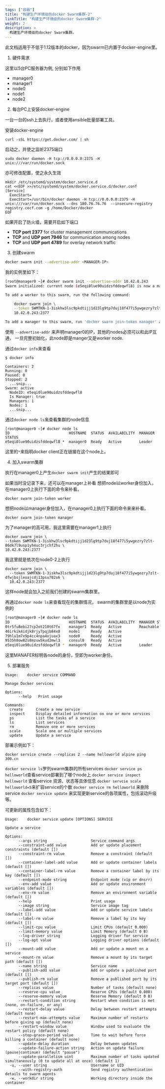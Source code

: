 ```yaml
---
tags: ["容器"]
title: "构建生产环境级的docker Swarm集群-2"
linkTitle: "构建生产环境级的docker Swarm集群-2"
weight: 2
description: >
  构建生产环境级的docker Swarm集群。 
---
```


此文档适用于不低于1.12版本的docker，因为swarm已内置于docker-engine里。

1. 硬件需求

  这里以5台PC服务器为例, 分别如下作用
  * manager0
  * manager1
  * node0
  * node1
  * node2

2. 每台PC上安装docker-engine

  一台一台的ssh上去执行，或者使用ansible批量部署工具。

  安装docker-engine
  ```
  curl -sSL https://get.docker.com/ | sh
  ```
  启动之，并使之监听2375端口
  ```
  sudo docker daemon -H tcp://0.0.0.0:2375 -H unix:///var/run/docker.sock
  ```
  亦可修改配置，使之永久生效
  ```
mkdir /etc/systemd/system/docker.service.d
cat <<EOF >>/etc/systemd/system/docker.service.d/docker.conf
[Service]
    ExecStart=
    ExecStart=/usr/bin/docker daemon -H tcp://0.0.0.0:2375 -H unix:///var/run/docker.sock --dns 180.76.76.76  --insecure-registry registry.cecf.com -g /home/Docker/docker
EOF
  ```
  如果开启了防火墙，需要开启如下端口
  * **TCP port 2377** for cluster management communications
  * **TCP** and **UDP port 7946** for communication among nodes
  * **TCP** and **UDP port 4789** for overlay network traffic

3. 创建swarm

  ```bash
  docker swarm init --advertise-addr <MANAGER-IP>
  ```

  我的实例里如下：

  ```bash
  [root@manager0 ~]# docker swarm init --advertise-addr 10.42.0.243
  Swarm initialized: current node (e5eqi0lue90uidzsfddeqwfl8) is now a manager.

  To add a worker to this swarm, run the following command:

      docker swarm join \
      --token SWMTKN-1-3iskhw3lsc9pkdtijj1d23lg9tp7duj18f477i5ywgezry7zlt-dfwjbsjleoajcdj13psu702s6 \
      10.42.0.243:2377

  To add a manager to this swarm, run 'docker swarm join-token manager' and follow the instructions.
  ```
  使用 `--advertise-addr` 来声明manager0的IP，其他的nodes必须可以和此IP互通，
  一旦完整初始化，此node即是manger又是worker node.

  通过`docker info`来查看

  ```
  $ docker info

  Containers: 2
  Running: 0
  Paused: 0
  Stopped: 2
    ...snip...
  Swarm: active
    NodeID: e5eqi0lue90uidzsfddeqwfl8
    Is Manager: true
    Managers: 1
    Nodes: 1
    ...snip...
  ```

  通过`docker node ls`来查看集群的node信息

  ```
  [root@manager0 ~]# docker node ls
  ID                           HOSTNAME  STATUS  AVAILABILITY  MANAGER STATUS
  e5eqi0lue90uidzsfddeqwfl8 *  manager0  Ready   Active        Leader

  ```

  这里的`*`来指明docker client正在链接在这个node上。

4. 加入swarm集群

  执行在manager0上产生`docker swarm init`产生的结果即可

  如果当时没记录下来，还可以在manager上补看
  想把node以worker身份加入，在manager0上执行下面的命令来补看。

  ```
  docker swarm join-token worker
  ```
  想把node以manager身份加入，在manager0上执行下面的命令来来补看。

  ```
  docker swarm join-token manager
  ```

  为了manager的高可用，我这里需要在manager1上执行
  ```
  docker swarm join \
  --token SWMTKN-1-3iskhw3lsc9pkdtijj1d23lg9tp7duj18f477i5ywgezry7zlt-86dk7l9usp1yh4uc3rjchf2hu \
  10.42.0.243:2377
  ```

  我这里就是依次在node0-2上执行
  ```
  docker swarm join \
    --token SWMTKN-1-3iskhw3lsc9pkdtijj1d23lg9tp7duj18f477i5ywgezry7zlt-dfwjbsjleoajcdj13psu702s6 \
    10.42.0.243:2377
  ```

  这样node就会加入之前我们创建的swarm集群里。

  再通过`docker node ls`来查看现在的集群情况， swarm的集群里是以node为实例的

  ```bash
  [root@manager0 ~]# docker node ls
  ID                           HOSTNAME  STATUS  AVAILABILITY  MANAGER STATUS
  0tr5fu8ebi27cp2ot210t67fx    manager1  Ready   Active        Reachable
  46irkik4idjk8rjy7pqjb84x0    node1     Ready   Active
  79hlu1m7x9p4cc4npa4xjuax3    node0     Ready   Active
  9535h8ow82s8mzuw5kud2mwl3    consul0   Ready   Active
  e5eqi0lue90uidzsfddeqwfl8 *  manager0  Ready   Active        Leader
  ```

  这里MANAFER标明各node的身份，空即为worker身份。

5. 部署服务

  ```
  Usage:	docker service COMMAND

  Manage Docker services

  Options:
        --help   Print usage

  Commands:
    create      Create a new service
    inspect     Display detailed information on one or more services
    ps          List the tasks of a service
    ls          List services
    rm          Remove one or more services
    scale       Scale one or multiple services
    update      Update a service
  ```

  部署示例如下：
  ```
  docker service create --replicas 2 --name helloworld alpine ping 300.cn
  ```

  `docker service ls`罗列swarm集群的所有services
  `docker service ps helloworld`查看service部署到了哪个node上
  `docker service inspect helloworld` 查看service 资源、状态等具体信息
  `docker servcie scale helloworld=5`来扩容service的个数
  `docker service rm helloworld` 来删除service
  `docker service update` 来实现更新service的各项属性，包括滚动升级等。

  可更新的属性包含如下：
  ```
  Usage:	docker service update [OPTIONS] SERVICE

  Update a service

  Options:
        --args string                    Service command args
        --constraint-add value           Add or update placement constraints (default [])
        --constraint-rm value            Remove a constraint (default [])
        --container-label-add value      Add or update container labels (default [])
        --container-label-rm value       Remove a container label by its key (default [])
        --endpoint-mode string           Endpoint mode (vip or dnsrr)
        --env-add value                  Add or update environment variables (default [])
        --env-rm value                   Remove an environment variable (default [])
        --help                           Print usage
        --image string                   Service image tag
        --label-add value                Add or update service labels (default [])
        --label-rm value                 Remove a label by its key (default [])
        --limit-cpu value                Limit CPUs (default 0.000)
        --limit-memory value             Limit Memory (default 0 B)
        --log-driver string              Logging driver for service
        --log-opt value                  Logging driver options (default [])
        --mount-add value                Add or update a mount on a service
        --mount-rm value                 Remove a mount by its target path (default [])
        --name string                    Service name
        --publish-add value              Add or update a published port (default [])
        --publish-rm value               Remove a published port by its target port (default [])
        --replicas value                 Number of tasks (default none)
        --reserve-cpu value              Reserve CPUs (default 0.000)
        --reserve-memory value           Reserve Memory (default 0 B)
        --restart-condition string       Restart when condition is met (none, on-failure, or any)
        --restart-delay value            Delay between restart attempts (default none)
        --restart-max-attempts value     Maximum number of restarts before giving up (default none)
        --restart-window value           Window used to evaluate the restart policy (default none)
        --stop-grace-period value        Time to wait before force killing a container (default none)
        --update-delay duration          Delay between updates
        --update-failure-action string   Action on update failure (pause|continue) (default "pause")
        --update-parallelism uint        Maximum number of tasks updated simultaneously (0 to update all at once) (default 1)
    -u, --user string                    Username or UID
        --with-registry-auth             Send registry authentication details to swarm agents
    -w, --workdir string                 Working directory inside the container
  ```
